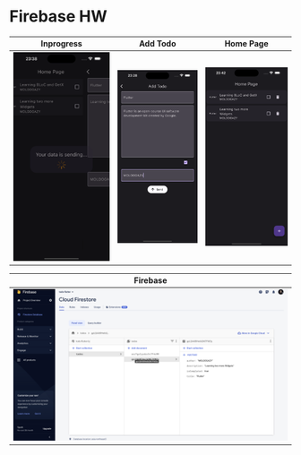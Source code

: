 # Firebase HW

|          Inprogress          |          Add Todo          |       Home Page        |
| :--------------------------: | :------------------------: | :--------------------: |
| ![](./assets/inprogress.png) | ![](./assets/add-todo.png) | ![](./assets/home.png) |

|          Firebase          |
| :------------------------: |
| ![](./assets/firebase.png) |
